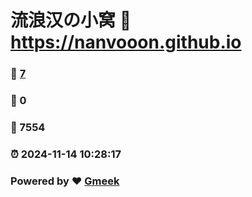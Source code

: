 # 流浪汉の小窝 :link: https://nanvooon.github.io 
### :page_facing_up: [7](https://nanvooon.github.io/tag.html) 
### :speech_balloon: 0 
### :hibiscus: 7554 
### :alarm_clock: 2024-11-14 10:28:17 
### Powered by :heart: [Gmeek](https://github.com/Meekdai/Gmeek)
